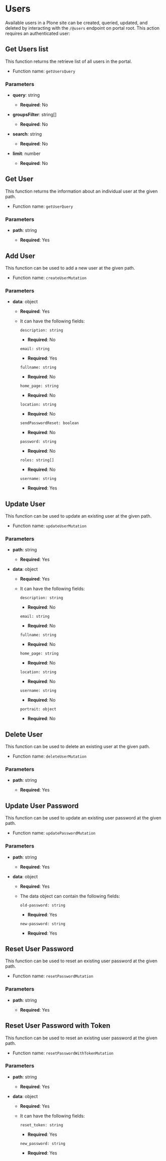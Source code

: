 # Users

Available users in a Plone site can be created, queried, updated, and deleted by interacting with the `/@users` endpoint on portal root.
This action requires an authenticated user:

## Get Users list

This function returns the retrieve list of all users in the portal.

- Function name: `getUsersQuery`

### Parameters

- **query**: string

  - **Required**: No

- **groupsFilter**: string[]

  - **Required**: No

- **search**: string

  - **Required**: No

- **limit**: number

  - **Required**: No

## Get User

This function returns the information about an individual user at the given path.

- Function name: `getUserQuery`

### Parameters

- **path**: string

  - **Required**: Yes

## Add User

This function can be used to add a new user at the given path.

- Function name: `createUserMutation`

### Parameters

- **data**: object

  - **Required**: Yes
  - It can have the following fields:

    `description: string`

    - **Required**: No

    `email: string`

    - **Required**: Yes

    `fullname: string`

    - **Required**: No

    `home_page: string`

    - **Required**: No

    `location: string`

    - **Required**: No

    `sendPasswordReset: boolean`

    - **Required**: No

    `password: string`

    - **Required**: No

    `roles: string[]`

    - **Required**: No

    `username: string`

    - **Required**: Yes

## Update User

This function can be used to update an existing user at the given path.

- Function name: `updateUserMutation`

### Parameters

- **path**: string

  - **Required**: Yes

- **data**: object

  - **Required**: Yes
  - It can have the following fields:

    `description: string`

    - **Required**: No

    `email: string`

    - **Required**: No

    `fullname: string`

    - **Required**: No

    `home_page: string`

    - **Required**: No

    `location: string`

    - **Required**: No

    `username: string`

    - **Required**: No

    `portrait: object`

    - **Required**: No

## Delete User

This function can be used to delete an existing user at the given path.

- Function name: `deleteUserMutation`

### Parameters

- **path**: string

  - **Required**: Yes

## Update User Password

This function can be used to update an existing user password at the given path.

- Function name: `updatePasswordMutation`

### Parameters

- **path**: string

  - **Required**: Yes

- **data**: object

  - **Required**: Yes
  - The data object can contain the following fields:

    `old-password: string`

    - **Required**: Yes

    `new-password: string`

    - **Required**: Yes

## Reset User Password

This function can be used to reset an existing user password at the given path.

- Function name: `resetPasswordMutation`

### Parameters

- **path**: string

  - **Required**: Yes

## Reset User Password with Token

This function can be used to reset an existing user password at the given path.

- Function name: `resetPasswordWithTokenMutation`

### Parameters

- **path**: string

  - **Required**: Yes

- **data**: object

  - **Required**: Yes
  - It can have the following fields:

    `reset_token: string`

    - **Required**: Yes

    `new_password: string`

    - **Required**: Yes
